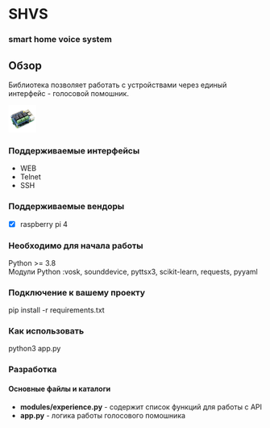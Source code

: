 # SHVS
### smart home voice system

## Обзор
Библиотека позволяет работать с устройствами через единый интерфейс - голосовой помошник. 

<img src="https://github.com/HackTeam87/SHVS/blob/main/img/relay2.jpg" width="55">

### Поддерживаемые интерфейсы 
* WEB
* Telnet
* SSH 


### Поддерживаемые вендоры
- [x] raspberry pi 4


### Необходимо для начала работы   
Python >= 3.8    
Модули Python :vosk, sounddevice, pyttsx3, scikit-learn, requests, pyyaml


### Подключение к вашему проекту
pip install -r requirements.txt

### Как использовать
python3 app.py

### Разработка
#### Основные файлы и каталоги
* **modules/experience.py** - содержит список функций для работы с API
* **app.py** - логика работы голосового помошника


